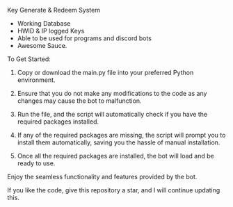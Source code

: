 Key Generate & Redeem System 

- Working Database
- HWID & IP logged Keys
- Able to be used for programs and discord bots
- Awesome Sauce.


To Get Started:

1. Copy or download the main.py file into your preferred Python environment.

2. Ensure that you do not make any modifications to the code as any changes may cause the bot to malfunction.

3. Run the file, and the script will automatically check if you have the required packages installed.

4. If any of the required packages are missing, the script will prompt you to install them automatically, saving you the hassle of manual installation.

5. Once all the required packages are installed, the bot will load and be ready to use.

Enjoy the seamless functionality and features provided by the bot. 

If you like the code, give this repository a star, and I will continue updating this.
